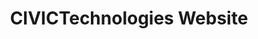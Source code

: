 ---
layout: project
title:  CIVICTechnologies Website
client: CIVICTechnologies
image: civictechnologies-website-thumbnail.jpg
tags:
- case-study
- web
---